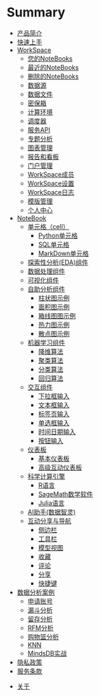 # Summary

* [产品简介](README.md)
* [快速上手](QuickStart.md)
* [WorkSpace](WorkSpace/main.md)
  * [您的NoteBooks](WorkSpace/NotebookTable.md)
  * [最近的NoteBooks](WorkSpace/RecentVisits.md)
  * [删除的NoteBooks](WorkSpace/RecentDel.md)
  * [数据源](WorkSpace/DataSource.md)
  * [数据文件](WorkSpace/Files.md)
  * [密保箱](WorkSpace/Encryption.md)
  * [计算环境](WorkSpace/Environment.md)
  * [调度器](WorkSpace/Schedule.md)
  * [服务API](WorkSpace/FaasService.md)
  * [专题分析](WorkSpace/Subject.md)
  * [图表管理](WorkSpace/ChartLib.md)
  * [报告和看板](WorkSpace/Dashboard.md)
  * [门户管理](WorkSpace/PortalTion.md)
  * [WorkSpace成员](WorkSpace/Groups.md)
  * [WorkSpace设置](WorkSpace/Settings.md)
  * [WorkSpace日志](WorkSpace/Logging.md)
  * [模版管理](WorkSpace/DashboardTemplates.md)
  * [个人中心](WorkSpace/Profile.md)
* [NoteBook](NoteBook/main.md)
  * [单元格（cell）](NoteBook/Cell.md)
    * [Python单元格](NoteBook/Python.md)
    * [SQL单元格](NoteBook/SQL.md)
    * [MarkDown单元格](NoteBook/Markdown.md)
  * [探索性分析(EDA)组件](NoteBook/EDA.md)  
  * [数据处理组件](NoteBook/DataTransform.md)
  * [可视化组件](NoteBook/Visualization.md)
  * [自助分析组件](NoteBook/selfAnalysis.md)
    * [柱状图示例](NoteBook/self-chart/bar.md)
    * [面积图示例](NoteBook/self-chart/area.md)
    * [箱线图图示例](NoteBook/self-chart/boxplot.md)
    * [热力图示例](NoteBook/self-chart/heatMap.md)
    * [散点图示例](NoteBook/self-chart/scatter.md)
  * [机器学习组件](NoteBook/machine-learning/index.md)
    * [降维算法](NoteBook/machine-learning/dim_reduction.md)  
    * [聚类算法](NoteBook/machine-learning/cluster.md)  
    * [分类算法](NoteBook/machine-learning/classification.md)  
    * [回归算法](NoteBook/machine-learning/regression.md)  
  * [交互组件](NoteBook/InputParams/InteractionComponents.md)
    * [下拉框输入](NoteBook/InputParams/selectInput.md)
    * [文本框输入](NoteBook/InputParams/textInput.md)
    * [标签页输入](NoteBook/InputParams/tabInput.md)
    * [单选框输入](NoteBook/InputParams/radioInput.md)
    * [时间日期输入](NoteBook/InputParams/timeInput.md)
    * [按钮输入](NoteBook/InputParams/buttonInput.md)
  * [仪表板](NoteBook/Dashboard.md)
    * [基本仪表板](NoteBook/DashboardBase.md)
    * [高级互动仪表板](NoteBook/DashboardInterac.md)
  * [科学计算引擎](NoteBook/kernel.md)
    * [R语言](NoteBook/R.md)
    * [SageMath数学软件](NoteBook/SageMath.md)
    * [Julia语言](NoteBook/Julia.md)
  * [AI助手(数据智灵)](NoteBook/AIGC.md)
  * [互动分享与导航](NoteBook/Sidebar.md)
    * [侧边栏](NoteBook/Sidebar.md)
    * [工具栏](NoteBook/Toolbar.md)
    * [模型视图](NoteBook/Graph.md)
    * [收藏](NoteBook/Collections.md)
    * [评论](NoteBook/Comments.md)
    * [分享](NoteBook/Share.md)
    * [快捷键](NoteBook/Shortcuts.md)
* [数据分析案例](Tutorial/main.md)
  * [申请账号](Tutorial/Register.md)
  <!--* [创建Workspace](Tutorial/YourFirstWorkspace.md) -->
  <!--* [创建Notebook](Tutorial/YourFirstNotebook.md) -->
  <!-- * [数据分析](Tutorial/YourFirstAnalysis.md)
  * [机器学习](Tutorial/YourFirstML.md) -->
  * [漏斗分析](Tutorial/Funnel_Analysis.md)
  * [留存分析](Tutorial/Cohort_Analysis.md)
  * [RFM分析](Tutorial/RFM_Analysis.md)
  * [购物篮分析](Tutorial/Market_Basket_Analysis.md)
  * [KNN](Tutorial/KNN.md) 
  * [MindsDB实战](Tutorial/Mindsdb_demo.md)
  <!-- * [定期执行](Tutorial/YourFirstSchedule.md) -->
  <!-- * [邀请成员](Tutorial/InviteYourMember.md) -->
* [隐私政策](Policy.md)
* [服务条款](Terms.md)
<!-- * [命名规范](Standard.md) -->
* [关于](About.md)
<!-- * [编辑注意事项](snb_config.md) -->